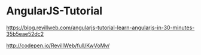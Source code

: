 # AngularJS-Tutorial
https://blog.revillweb.com/angularjs-tutorial-learn-angularjs-in-30-minutes-35b5eae52dc2

http://codepen.io/RevillWeb/full/KwVoMv/
